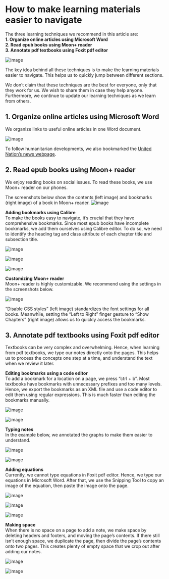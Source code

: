 # How to make learning materials easier to navigate

The three learning techniques we recommend in this article are:  
**1. Organize online articles using Microsoft Word**  
**2. Read epub books using Moon+ reader**  
**3. Annotate pdf textbooks using Foxit pdf editor**  

![image](https://github.com/maximilian-ho/articles/assets/94465856/bb542e06-ec37-4f39-872a-88287dc0ca6c)

The key idea behind all these techniques is to make the learning materials easier to navigate. This helps us to quickly jump between different sections.

We don’t claim that these techniques are the best for everyone, only that they work for us. We wish to share them in case they help anyone. Furthermore, we continue to update our learning techniques as we learn from others.

## 1. Organize online articles using Microsoft Word
We organize links to useful online articles in one Word document.

![image](https://github.com/maximilian-ho/articles/assets/94465856/3273b2eb-266c-4253-a21c-0d12694a2383)

To follow humanitarian developments, we also bookmarked the [United Nation’s news webpage](https://news.un.org/en/news).

## 2. Read epub books using Moon+ reader
We enjoy reading books on social issues. To read these books, we use Moon+ reader on our phones.

The screenshots below show the contents (left image) and bookmarks (right image) of a book in Moon+ reader.
![image](https://github.com/maximilian-ho/articles/assets/94465856/ece7d129-9521-4f59-b5d1-8806ec5f9c7d)

**Adding bookmarks using Calibre**  
To make the books easy to navigate, it’s crucial that they have comprehensive bookmarks. Since most epub books have incomplete bookmarks, we add them ourselves using Calibre editor. To do so, we need to identify the heading tag and class attribute of each chapter title and subsection title.

![image](https://github.com/maximilian-ho/articles/assets/94465856/2a6cb95c-e884-42ae-bb3c-c34f18776095)

![image](https://github.com/maximilian-ho/articles/assets/94465856/82c01ebb-9bfa-4480-940a-7016f41cdae2)

![image](https://github.com/maximilian-ho/articles/assets/94465856/159d10c9-38ec-4649-9af7-d94c6aa695ed)

**Customizing Moon+ reader**  
Moon+ reader is highly customizable. We recommend using the settings in the screenshots below.

![image](https://github.com/maximilian-ho/articles/assets/94465856/d4aca8d2-e08a-49d1-92e9-675a9669c06a)

“Disable CSS styles” (left image) standardizes the font settings for all books. Meanwhile, setting the “Left to Right” finger gesture to “Show Chapters” (right image) allows us to quickly access the bookmarks.

## 3. Annotate pdf textbooks using Foxit pdf editor
Textbooks can be very complex and overwhelming. Hence, when learning from pdf textbooks, we type our notes directly onto the pages. This helps us to process the concepts one step at a time, and understand the text when we review it later.

**Editing bookmarks using a code editor**  
To add a bookmark for a location on a page, we press “ctrl + b”. Most textbooks have bookmarks with unnecessary prefixes and too many levels. Hence, we export the bookmarks as an XML file and use a code editor to edit them using regular expressions. This is much faster than editing the bookmarks manually.

![image](https://github.com/maximilian-ho/articles/assets/94465856/133a6a7d-6f76-41fe-bebe-800c1311e384)

![image](https://github.com/maximilian-ho/articles/assets/94465856/d52f681d-6728-499f-8f11-14cddd967abd)

**Typing notes**  
In the example below, we annotated the graphs to make them easier to understand.

![image](https://github.com/maximilian-ho/articles/assets/94465856/ca903895-b81d-4ee5-9cd1-3718362ea5af)

![image](https://github.com/maximilian-ho/articles/assets/94465856/37665f38-b802-45f5-87fe-cb5a138552f3)

**Adding equations**  
Currently, we cannot type equations in Foxit pdf editor. Hence, we type our equations in Microsoft Word. After that, we use the Snipping Tool to copy an image of the equation, then paste the image onto the page.

![image](https://github.com/maximilian-ho/articles/assets/94465856/64f7d36f-e23e-4f9b-b76d-3d8bcf741c23)

![image](https://github.com/maximilian-ho/articles/assets/94465856/2cd5c31d-2a0f-4e40-ad1e-d0b17cb8181e)

![image](https://github.com/maximilian-ho/articles/assets/94465856/a4fd5658-b101-4141-b8e5-fa3d4aaa0646)

**Making space**  
When there is no space on a page to add a note, we make space by deleting headers and footers, and moving the page’s contents. If there still isn’t enough space, we duplicate the page, then divide the page’s contents onto two pages. This creates plenty of empty space that we crop out after adding our notes.

![image](https://github.com/maximilian-ho/articles/assets/94465856/79d2071e-9561-4f88-913d-0b3814d3df6d) 

![image](https://github.com/maximilian-ho/articles/assets/94465856/248cec69-cb40-44fa-91c1-25a4ea48bf99)  

